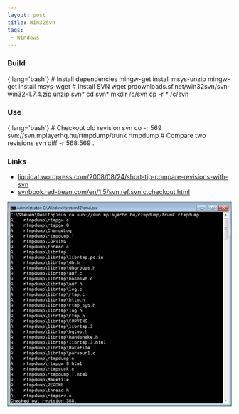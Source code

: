 ```yaml
---
layout: post
title: Win32svn
tags:
 - Windows
---
```


### Build

{:lang='bash'}
	# Install dependencies
	mingw-get install msys-unzip
	mingw-get install msys-wget
	# Install SVN
	wget prdownloads.sf.net/win32svn/svn-win32-1.7.4.zip
	unzip svn*
	cd svn*
	mkdir /c/svn
	cp -r * /c/svn

### Use

{:lang='bash'}
	# Checkout old revision
	svn co -r 569 svn://svn.mplayerhq.hu/rtmpdump/trunk rtmpdump
	# Compare two revisions
	svn diff -r 568:569 .

### Links
* [liquidat.wordpress.com/2008/08/24/short-tip-compare-revisions-with-svn][q]
* [svnbook.red-bean.com/en/1.5/svn.ref.svn.c.checkout.html][s]

[q]:http://liquidat.wordpress.com/2008/08/24/short-tip-compare-revisions-with-svn
[s]:http://svnbook.red-bean.com/en/1.5/svn.ref.svn.c.checkout.html

![width2](/images/2012/win32svn.png)